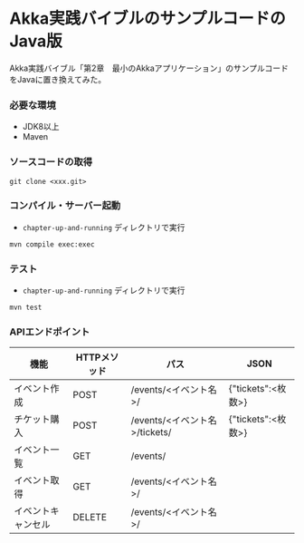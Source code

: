 Akka実践バイブルのサンプルコードのJava版
==============

Akka実践バイブル「第2章　最小のAkkaアプリケーション」のサンプルコードをJavaに置き換えてみた。

### 必要な環境
* JDK8以上
* Maven

### ソースコードの取得
```
git clone <xxx.git>
```

### コンパイル・サーバー起動
- `chapter-up-and-running` ディレクトリで実行
```
mvn compile exec:exec
```

### テスト
- `chapter-up-and-running` ディレクトリで実行
```
mvn test
```

### APIエンドポイント

| 機能 | HTTPメソッド | パス | JSON |
| --- | ----- | ---- | --- |
| イベント作成 | POST | /events/<イベント名>/ | {"tickets":<枚数>} |
| チケット購入 | POST | /events/<イベント名>/tickets/ | {"tickets":<枚数>} |
| イベント一覧 | GET | /events/ | |
| イベント取得 | GET | /events/<イベント名>/ |
| イベントキャンセル | DELETE | /events/<イベント名>/ |

